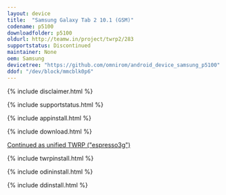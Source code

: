 ```yaml
---
layout: device
title:  "Samsung Galaxy Tab 2 10.1 (GSM)"
codename: p5100
downloadfolder: p5100
oldurl: http://teamw.in/project/twrp2/283
supportstatus: Discontinued
maintainer: None
oem: Samsung
devicetree: "https://github.com/omnirom/android_device_samsung_p5100"
ddof: "/dev/block/mmcblk0p6"
---
```


{% include disclaimer.html %}

{% include supportstatus.html %}

{% include appinstall.html %}

{% include download.html %}

<a href="https://twrp.me/devices/samsunggalaxytab2gsmunified.html">Continued as unified TWRP ("espresso3g")</a>

{% include twrpinstall.html %}

{% include odininstall.html %}

{% include ddinstall.html %}
